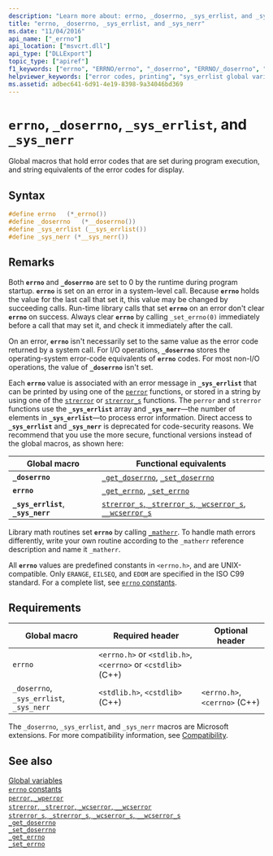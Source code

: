 ```yaml
---
description: "Learn more about: errno, _doserrno, _sys_errlist, and _sys_nerr"
title: "errno, _doserrno, _sys_errlist, and _sys_nerr"
ms.date: "11/04/2016"
api_name: ["_errno"]
api_location: ["msvcrt.dll"]
api_type: ["DLLExport"]
topic_type: ["apiref"]
f1_keywords: ["errno", "ERRNO/errno", "_doserrno", "ERRNO/_doserrno", "_sys_errlist", "STDLIB/_sys_errlist", "_sys_nerr", "STDLIB/_sys_nerr"]
helpviewer_keywords: ["error codes, printing", "sys_errlist global variable", "doserrno global variable", "errno global variable", "_doserrno global variable", "_sys_errlist global variable", "_sys_nerr global variable", "sys_nerr global variable"]
ms.assetid: adbec641-6d91-4e19-8398-9a34046bd369
---
```

# `errno`, `_doserrno`, `_sys_errlist`, and `_sys_nerr`

Global macros that hold error codes that are set during program execution, and string equivalents of the error codes for display.

## Syntax

```C
#define errno   (*_errno())
#define _doserrno   (*__doserrno())
#define _sys_errlist (__sys_errlist())
#define _sys_nerr (*__sys_nerr())
```

## Remarks

Both **`errno`** and **`_doserrno`** are set to 0 by the runtime during program startup. **`errno`** is set on an error in a system-level call. Because **`errno`** holds the value for the last call that set it, this value may be changed by succeeding calls. Run-time library calls that set **`errno`** on an error don't clear **`errno`** on success. Always clear **`errno`** by calling `_set_errno(0)` immediately before a call that may set it, and check it immediately after the call.

On an error, **`errno`** isn't necessarily set to the same value as the error code returned by a system call. For I/O operations, **`_doserrno`** stores the operating-system error-code equivalents of **`errno`** codes. For most non-I/O operations, the value of **`_doserrno`** isn't set.

Each **`errno`** value is associated with an error message in **`_sys_errlist`** that can be printed by using one of the [`perror`](./reference/perror-wperror.md) functions, or stored in a string by using one of the [`strerror`](./reference/strerror-strerror-wcserror-wcserror.md) or [`strerror_s`](./reference/strerror-s-strerror-s-wcserror-s-wcserror-s.md) functions. The `perror` and `strerror` functions use the **`_sys_errlist`** array and **`_sys_nerr`**—the number of elements in **`_sys_errlist`**—to process error information. Direct access to **`_sys_errlist`** and **`_sys_nerr`** is deprecated for code-security reasons. We recommend that you use the more secure, functional versions instead of the global macros, as shown here:

| Global macro | Functional equivalents |
|---|---|
| **`_doserrno`** | [`_get_doserrno`](./reference/get-doserrno.md), [`_set_doserrno`](./reference/set-doserrno.md) |
| **`errno`** | [`_get_errno`](./reference/get-errno.md), [`_set_errno`](./reference/set-errno.md) |
| **`_sys_errlist`**, **`_sys_nerr`** | [`strerror_s`, `_strerror_s`, `_wcserror_s`, `__wcserror_s`](./reference/strerror-s-strerror-s-wcserror-s-wcserror-s.md) |

Library math routines set **`errno`** by calling [`_matherr`](./reference/matherr.md). To handle math errors differently, write your own routine according to the `_matherr` reference description and name it `_matherr`.

All **`errno`** values are predefined constants in `<errno.h>`, and are UNIX-compatible. Only `ERANGE`, `EILSEQ`, and `EDOM` are specified in the ISO C99 standard. For a complete list, see [`errno` constants](./errno-constants.md).

## Requirements

| Global macro | Required header | Optional header |
|---|---|---|
| `errno` | `<errno.h>` or `<stdlib.h>`, `<cerrno>` or `<cstdlib>` (C++) |  |
| `_doserrno`, `_sys_errlist`, `_sys_nerr` | `<stdlib.h>`, `<cstdlib>` (C++) | `<errno.h>`, `<cerrno>` (C++) |

The `_doserrno`, `_sys_errlist`, and `_sys_nerr` macros are Microsoft extensions. For more compatibility information, see [Compatibility](./compatibility.md).

## See also

[Global variables](./global-variables.md)\
[`errno` constants](./errno-constants.md)\
[`perror`, `_wperror`](./reference/perror-wperror.md)\
[`strerror`, `_strerror`, `_wcserror`, `__wcserror`](./reference/strerror-strerror-wcserror-wcserror.md)\
[`strerror_s`, `_strerror_s`, `_wcserror_s`, `__wcserror_s`](./reference/strerror-s-strerror-s-wcserror-s-wcserror-s.md)\
[`_get_doserrno`](./reference/get-doserrno.md)\
[`_set_doserrno`](./reference/set-doserrno.md)\
[`_get_errno`](./reference/get-errno.md)\
[`_set_errno`](./reference/set-errno.md)

